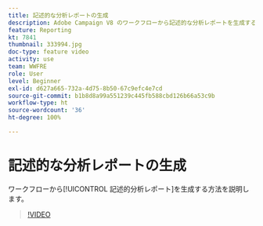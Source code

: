 ```yaml
---
title: 記述的な分析レポートの生成
description: Adobe Campaign V8 のワークフローから記述的な分析レポートを生成する方法を説明します。
feature: Reporting
kt: 7841
thumbnail: 333994.jpg
doc-type: feature video
activity: use
team: WWFRE
role: User
level: Beginner
exl-id: d627a665-732a-4d75-8b50-67c9efc4e7cd
source-git-commit: b1b8d8a99a551239c445fb588cbd126b66a53c9b
workflow-type: ht
source-wordcount: '36'
ht-degree: 100%

---
```


# 記述的な分析レポートの生成

ワークフローから[!UICONTROL 記述的分析レポート]を生成する方法を説明します。

>[!VIDEO](https://video.tv.adobe.com/v/333994?quality=12&learn=on)
